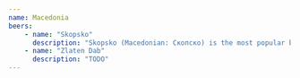 ```yaml
---
name: Macedonia
beers:
    - name: "Skopsko"
      description: "Skopsko (Macedonian: Скопско) is the most popular beer in Macedonia. It has 64% of the market in Macedonia. It was the first commercial beer, the best-known and best-selling beer brand in the country. Once a \"Best of Macedonia\" has become \"Our Best\" and \"Skopsko, and everything is possible\" - are its most famous slogans."
    - name: "Zlaten Dab"
      description: "TODO"
---
```


